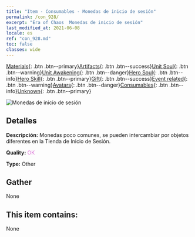 ```yaml
---
title: "Item - Consumables - Monedas de inicio de sesión"
permalink: /con_928/
excerpt: "Era of Chaos  Monedas de inicio de sesión"
last_modified_at: 2021-06-08
locale: es
ref: "con_928.md"
toc: false
classes: wide
---
```

 [Materials](/ItemsES/){: .btn .btn--primary}[Artifacts](/ItemsES/Artifacts/){: .btn .btn--success}[Unit Soul](/ItemsES/UnitSoul/){: .btn .btn--warning}[Unit Awakening](/ItemsES/UnitAwakening/){: .btn .btn--danger}[Hero Soul](/ItemsES/HeroSoul/){: .btn .btn--info}[Hero Skill](/ItemsES/HeroSkill/){: .btn .btn--primary}[Gift](/ItemsES/Gift/){: .btn .btn--success}[Event related](/ItemsES/Events/){: .btn .btn--warning}[Avatars](/ItemsES/Avatars/){: .btn .btn--danger}[Consumables](/ItemsES/Consumables/){: .btn .btn--info}[Unknown](/ItemsES/Unknown/){: .btn .btn--primary}

 ![Monedas de inicio de sesión](/images/t/i_40016.png)

## Detalles
 **Descripción:** Monedas poco comunes, se pueden intercambiar por objetos diferentes en la Tienda de Inicio de Sesión.

 **Quality:** <span style="color: #DA70D6">OK</span>

 **Type:** Other

## Gather

  None

## This item contains:

  None

